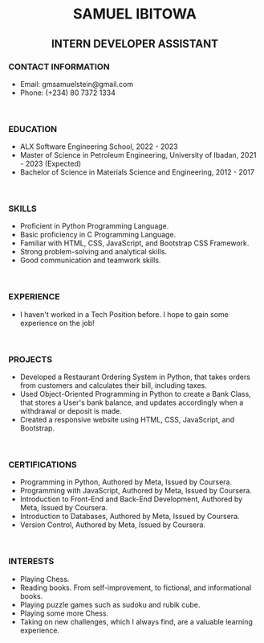 <h1 align="center">SAMUEL IBITOWA</h1>

<h2 align="center">INTERN DEVELOPER ASSISTANT</h2>

<h3>CONTACT INFORMATION</h3>

<ul>
    <li>Email: gmsamuelstein@gmail.com</li>
    <li>Phone: (+234) 80 7372 1334</li>
</ul>

<br />
<h3>EDUCATION</h3>

<ul>
    <li>ALX Software Engineering School, 2022 - 2023</li>
    <li>Master of Science in Petroleum Engineering, University of Ibadan, 2021 - 2023 (Expected)</li>
    <li>Bachelor of Science in Materials Science and Engineering, 2012 - 2017</li>
</ul>

<br />
<h3>SKILLS</h3>

<ul>
    <li>Proficient in Python Programming Language.</li>
    <li>Basic proficiency in C Programming Language.</li>
    <li>Familiar with HTML, CSS, JavaScript, and Bootstrap CSS Framework.</li>
    <li>Strong problem-solving and analytical skills.</li>
    <li>Good communication and teamwork skills.</li>
</ul>

<br />
<h3>EXPERIENCE</h3>

<ul>
    <li>I haven't worked in a Tech Position before. I hope to gain some experience on the job!</li>
</ul>

<br />
<h3>PROJECTS</h3>

<ul>
    <li>Developed a Restaurant Ordering System in Python, that takes orders from customers and calculates their bill, including taxes.</li>
    <li>Used Object-Oriented Programming in Python to create a Bank Class, that stores a User's bank balance, and updates accordingly when a withdrawal or deposit is made.</li>
    <li>Created a responsive website using HTML, CSS, JavaScript, and Bootstrap.</li>
</ul>

<br />
<h3>CERTIFICATIONS</h3>

<ul>
    <li>Programming in Python, Authored
     by Meta, Issued by Coursera.</li>
    <li>Programming with JavaScript, Authored
     by Meta, Issued by Coursera.</li>
    <li>Introduction to Front-End and Back-End Development, Authored by Meta, Issued by Coursera.</li>
    <li>Introduction to Databases, Authored
     by Meta, Issued by Coursera.</li>
    <li>Version Control, Authored
     by Meta, Issued by Coursera.</li>
</ul>

<br />
<h3>INTERESTS</h3>

<ul>
    <li>Playing Chess.</li>
    <li>Reading books. From self-improvement, to fictional, and informational books.</li>
    <li>Playing puzzle games such as sudoku and rubik cube.</li>
    <li>Playing some more Chess. </li>
    <li>Taking on new challenges, which I always find, are a valuable learning experience.</li>
</ul>

